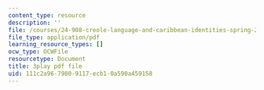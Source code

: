 ```yaml
---
content_type: resource
description: ''
file: /courses/24-908-creole-language-and-caribbean-identities-spring-2017/111c2a9679809117ecb10a590a459158_62YvNUyOM.pdf
file_type: application/pdf
learning_resource_types: []
ocw_type: OCWFile
resourcetype: Document
title: 3play pdf file
uid: 111c2a96-7980-9117-ecb1-0a590a459158
---
```

